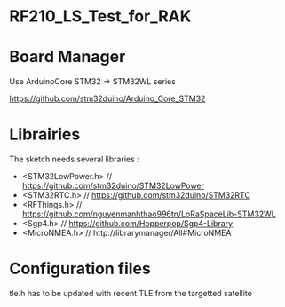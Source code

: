 # RF210_LS_Test_for_RAK

# Board Manager

Use ArduinoCore STM32 -> STM32WL series

https://github.com/stm32duino/Arduino_Core_STM32

# Librairies

The sketch needs several libraries : 

* <STM32LowPower.h> // https://github.com/stm32duino/STM32LowPower
* <STM32RTC.h>      // https://github.com/stm32duino/STM32RTC
* <RFThings.h>      // https://github.com/nguyenmanhthao996tn/LoRaSpaceLib-STM32WL
* <Sgp4.h>      // https://github.com/Hopperpop/Sgp4-Library
* <MicroNMEA.h> // http://librarymanager/All#MicroNMEA

# Configuration files 

tle.h has to be updated with recent TLE from the targetted satellite
